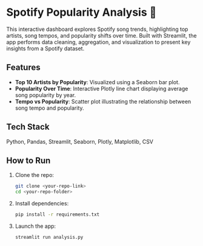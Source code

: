 # Spotify Popularity Analysis 🎷

This interactive dashboard explores Spotify song trends, highlighting top artists, song tempos, and popularity shifts over time. Built with Streamlit, the app performs data cleaning, aggregation, and visualization to present key insights from a Spotify dataset.

## Features

- **Top 10 Artists by Popularity**: Visualized using a Seaborn bar plot.
- **Popularity Over Time**: Interactive Plotly line chart displaying average song popularity by year.
- **Tempo vs Popularity**: Scatter plot illustrating the relationship between song tempo and popularity.

## Tech Stack

Python, Pandas, Streamlit, Seaborn, Plotly, Matplotlib, CSV

## How to Run

1. Clone the repo:

   ```bash
   git clone <your-repo-link>
   cd <your-repo-folder>
   ```

2. Install dependencies:

   ```bash
   pip install -r requirements.txt
   ```

3. Launch the app:

   ```bash
   streamlit run analysis.py
   ```


